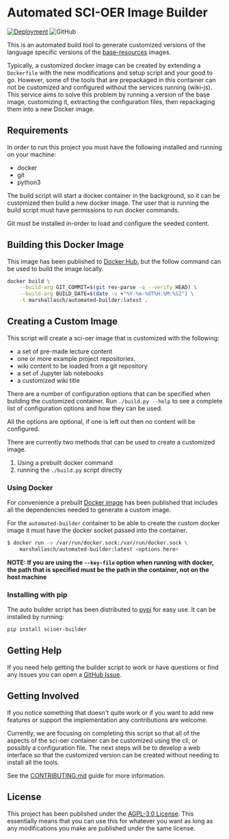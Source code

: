 # Automated SCI-OER Image Builder

[![Deployment](https://github.com/sci-oer/automated-builder/actions/workflows/deployment.yml/badge.svg)](https://github.com/sci-oer/automated-builder/actions/workflows/deployment.yml)
![GitHub](https://img.shields.io/github/license/sci-oer/automated-builder?style=plastic)


This is an automated build tool to generate customized versions of the language specific versions of the [base-resources](https://github.com/sci-oer/base-resources) images.

Typically, a customized docker image can be created by extending a `Dockerfile` with the new modifications and setup script and your good to go.
However, some of the tools that are prepackaged in this container can not be customized and configured without the services running (wiki-js).
This service aims to solve this problem by running a version of the base image, customizing it, extracting the configuration files, then repackaging them into a new Docker image.

## Requirements

In order to run this project you must have the following installed and running on your machine:

- docker
- git
- python3

The build script will start a docker container in the background, so it can be customized then build a new docker image.
The user that is running the build script must have permissions to run docker commands.

Git must be installed in-order to load and configure the seeded content.

## Building this Docker Image

This image has been published to [Docker Hub](https://hub.docker.com/r/marshallasch/automated-builder), but the follow command can be used to build the image locally.

```bash
docker build \
    --build-arg GIT_COMMIT=$(git rev-parse -q --verify HEAD) \
    --build-arg BUILD_DATE=$(date -u +"%Y-%m-%dT%H:%M:%SZ") \
    -t marshallasch/automated-builder:latest .
```

## Creating a Custom Image

This script will create a sci-oer image that is customized with the following:
- a set of pre-made lecture content
- one or more example project repositories.
- wiki content to be loaded from a git repository
- a set of Jupyter lab notebooks
- a customized wiki title

There are a number of configuration options that can be specified when building the customized container.
Run `./build.py --help` to see a complete list of configuration options and how they can be used.

All the options are optional, if one is left out then no content will be configured.

There are currently two methods that can be used to create a customized image.

1. Using a prebuilt docker command
2. running the `./build.py` script directly

### Using Docker

For convenience a prebuilt [Docker image](https://hub.docker.com/r/marshallasch/automated-builder) has been published that includes all the dependencies needed to generate a custom image.

For the `automated-builder` container to be able to create the custom docker image it must have the docker socket passed into the container.

```bash
$ docker run -v /var/run/docker.sock:/var/run/docker.sock \
    marshallasch/automated-builder:latest <options here>
```


**NOTE: If you are using the `--key-file` option when running with docker, the path that is specified must be the path in the container, not on the host machine**

### Installing with pip

The auto builder script has been distributed to [pypi](https://pypi.org/) for easy use.
It can be installed by running:
```bash
pip install scioer-builder
```

## Getting Help

If you need help getting the builder script to work or have questions or find any issues you can open a [GitHub Issue](https://github.com/sci-oer/automated-builder/issues).


## Getting Involved

If you notice something that doesn't quite work or if you want to add new features or support the implementation any contributions are welcome.

Currently, we are focusing on completing this script so that all of the aspects of the sci-oer container can be customized using the cli, or possibly a configuration file. The next steps will be to develop a web interface so that the customized version can be created without needing to install all the tools.

See the [CONTRIBUTING.md](.github/CONTRIBUTING.md) guide for more information.


## License

This project has been published under the [AGPL-3.0 License](https://github.com/sci-oer/automated-builder/blob/main/LICENSE).
This essentially means that you can use this for whatever you want as long as any modifications you make are published under the same license.


